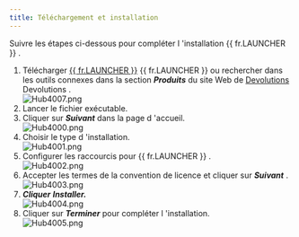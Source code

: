 ```yaml
---
title: Téléchargement et installation
---
```

Suivre les étapes ci-dessous pour compléter l 'installation {{ fr.LAUNCHER }} .  

1. Télécharger [{{ fr.LAUNCHER }}](https://devolutions.net/fr/launcher/download) {{ fr.LAUNCHER }} ou rechercher dans les outils connexes dans la section ***Produits*** du site Web de [Devolutions](https://devolutions.net/fr) Devolutions .  
![Hub4007.png](/img/fr/hub/Hub4007.png) 
1. Lancer le fichier exécutable. 
1. Cliquer sur ***Suivant*** dans la page d 'accueil.  
![Hub4000.png](/img/fr/hub/Hub4000.png) 
1. Choisir le type d 'installation.  
![Hub4001.png](/img/fr/hub/Hub4001.png) 
1. Configurer les raccourcis pour {{ fr.LAUNCHER }} .  
![Hub4002.png](/img/fr/hub/Hub4002.png) 
1. Accepter les termes de la convention de licence et cliquer sur ***Suivant*** .  
![Hub4003.png](/img/fr/hub/Hub4003.png) 
1. ***Cliquer*** ***Installer.***  
![Hub4004.png](/img/fr/hub/Hub4004.png)  
1. Cliquer sur ***Terminer*** pour compléter l 'installation.  
![Hub4005.png](/img/fr/hub/Hub4005.png) 

